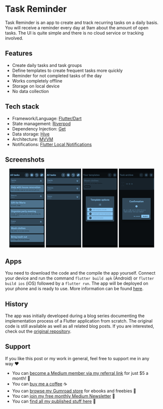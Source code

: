# Task Reminder

Task Reminder is an app to create and track recurring tasks on a daily basis. You will receive a reminder every day at 9am about the amount of open tasks. The UI is quite simple and there is no cloud service or tracking involved.

## Features

- Create daily tasks and task groups
- Define templates to create frequent tasks more quickly
- Reminder for not completed tasks of the day
- Works completely offline
- Storage on local device
- No data collection

## Tech stack

- Framework/Language: [Flutter/Dart](https://flutter.dev/)
- State management: [Riverpod](https://riverpod.dev/)
- Dependency Injection: [Get](https://pub.dev/packages/get)
- Data storage: [Hive](https://pub.dev/packages/hive)
- Architecture: [MVVM](https://medium.com/flutterworld/flutter-mvvm-architecture-f8bed2521958)
- Notifications: [Flutter Local Notifications](https://pub.dev/packages/flutter_local_notifications#scheduled-android-notifications)

## Screenshots

<p align="center">
  <img width="23%" alt="Firebase Authentication" src="images/1.png" />
  <img width="23%" alt="Firebase Cloud Firestore" src="images/2.png" />
  <img width="23%" alt="Firebase Cloud Functions" src="images/3.png" />
  <img width="23%" alt="Firebase Cloud Functions" src="images/4.png" />
</p>

## Apps

You need to download the code and the compile the app yourself. Connect your device and run the command `flutter build apk` (Android) or `flutter build ios` (iOS) followed by a `flutter run`. The app will be deployed on your phone and is ready to use. More information can be found [here](https://docs.flutter.dev/get-started/test-drive?tab=terminal).

## History

The app was initially developed during a blog series documenting the implementation process of a Flutter application from scratch. The original code is still available as well as all related blog posts. If you are interested, check out the [original repository](https://github.com/xeladu/flutter_app_example).

## Support

If you like this post or my work in general, feel free to support me in any way ❤

- You can [become a Medium member via my referral link](https://xeladu.medium.com/membership) for just $5 a month! 💖
- You can [buy me a coffee](https://www.buymeacoffee.com/xeladu) ☕
- You can [browse my Gumroad store](https://xeladu.gumroad.com) for ebooks and freebies 📙
- You can [join my free monthly Medium Newsletter](https://bit.ly/xeladu-medium) 💌
- You can [find all my published stuff here](https://xeladu.medium.com/%E2%84%B9-xeladus-info-point-find-quickly-what-you-need-bbe620e97d8c) 📑
